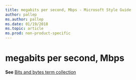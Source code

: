 ```yaml
---
title: megabits per second, Mbps - Microsoft Style Guide
author: pallep
ms.author: pallep
ms.date: 01/19/2018
ms.topic: article
ms.prod: non-product-specific
---
```


# megabits per second, Mbps

**See** [Bits and bytes term collection](/style-guide/a-z-word-list-term-collections/term-collections/bits-bytes-terms)
